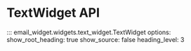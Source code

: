 # TextWidget API

::: email_widget.widgets.text_widget.TextWidget
    options:
        show_root_heading: true
        show_source: false
        heading_level: 3